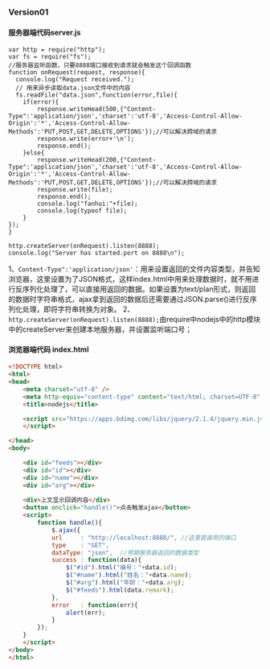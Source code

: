 ### Version01
#### 服务器端代码server.js
```JS
var http = require("http");
var fs = require("fs");
//服务器监听函数，只要8888端口接收到请求就会触发这个回调函数
function onRequest(request, response){
  console.log("Request received.");
  // 用来异步读取data.json文件中的内容
  fs.readFile("data.json",function(error,file){
    if(error){
        response.writeHead(500,{"Content-Type":'application/json','charset':'utf-8','Access-Control-Allow-Origin':'*','Access-Control-Allow-Methods':'PUT,POST,GET,DELETE,OPTIONS'});//可以解决跨域的请求
        response.write(error+'\n');
        response.end();
    }else{
        response.writeHead(200,{"Content-Type":'application/json','charset':'utf-8','Access-Control-Allow-Origin':'*','Access-Control-Allow-Methods':'PUT,POST,GET,DELETE,OPTIONS'});//可以解决跨域的请求
        response.write(file);
        response.end();
        console.log("fanhui:"+file);
        console.log(typeof file);
    }
});
}

http.createServer(onRequest).listen(8888);
console.log("Server has started.port on 8888\n");
```
1、`Content-Type":'application/json'`：用来设置返回的文件内容类型，并告知浏览器，这里设置为了JSON格式，这样index.html中用来处理数据时，就不用进行反序列化处理了，可以直接用返回的数据。如果设置为text/plan形式，则返回的数据时字符串格式，ajax拿到返回的数据后还需要通过JSON.parse()进行反序列化处理，即将字符串转换为对象。
2、`http.createServer(onRequest).listen(8888);`由require中nodejs中的http模块中的createServer来创建本地服务器，并设置监听端口号；
#### 浏览器端代码 index.html
```html
<!DOCTYPE html>
<html>
<head>
    <meta charset="utf-8" />
    <meta http-equiv="content-type" content="text/html; charset=UTF-8" />
    <title>nodejs</title>

    <script src="https://apps.bdimg.com/libs/jquery/2.1.4/jquery.min.js">
    </script>

</head>
<body>

    <div id="feeds"></div>
    <div id="id"></div>
    <div id="name"></div>
    <div id="arg"></div>
    
    <div>上文显示回调内容</div>
    <button onclick="handle()">点击触发ajax</button>
    <script>
        function handle(){
            $.ajax({
            url     : "http://localhost:8888/", //这里直接用的端口
            type    : "GET",
            dataType: "json",  //预期服务器返回的数据类型
            success : function(data){
                $("#id").html("编号："+data.id);
                $("#name").html("姓名："+data.name);
                $("#arg").html("年龄："+data.arg);
                $("#feeds").html(data.remark);
            },
            error   : function(err){
                alert(err);
            }
        }); 
    }
    </script>
</body>
</html>
```

